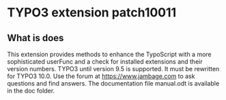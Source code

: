 # TYPO3 extension patch10011

## What is does

This extension provides methods to enhance the TypoScript with a more sophisticated userFunc and a check for installed extensions and their version numbers. TYPO3 until version 9.5 is supported. It must be rewritten for TYPO3 10.0.
Use the forum at https://www.jambage.com to ask questions and find answers.
The documentation file manual.odt is available in the doc folder.


